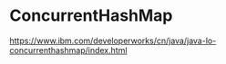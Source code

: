 # ConcurrentHashMap
 https://www.ibm.com/developerworks/cn/java/java-lo-concurrenthashmap/index.html
